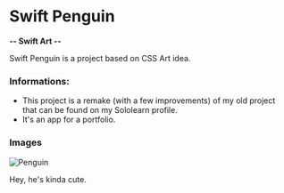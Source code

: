 # Swift Penguin
**-- Swift Art --**

Swift Penguin is a project based on CSS Art idea.

### Informations:
  - This project is a remake (with a few improvements) of my old project that can be found on my Sololearn profile.
  - It's an app for a portfolio.

### Images
![Penguin](https://user-images.githubusercontent.com/41966757/96349754-fcb66600-10b1-11eb-81eb-3f1d1dc131a0.gif)

Hey, he's kinda cute.
